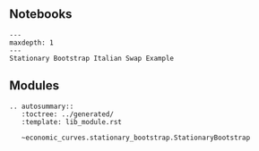 ```{module} economic_curves.stationary_bootstrap
```

```{include} ../../../../lifelib/libraries/economic_curves/stationary_bootstrap/README.md
```

## Notebooks

```{toctree}
---
maxdepth: 1
---
Stationary Bootstrap Italian Swap Example

```



## Modules


```{eval-rst} 
.. autosummary:: 
   :toctree: ../generated/
   :template: lib_module.rst

   ~economic_curves.stationary_bootstrap.StationaryBootstrap
```